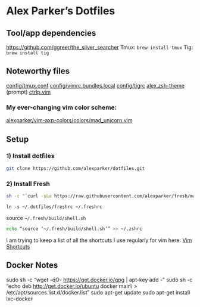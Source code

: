 # Alex Parker’s Dotfiles

## Tool/app dependencies
https://github.com/ggreer/the_silver_searcher
Tmux: `brew install tmux`
Tig: `brew install tig`


## Noteworthy files
[config/tmux.conf](https://github.com/alexparker/dotfiles/blob/master/config/tmux.conf)
[config/vimrc.bundles.local](https://github.com/alexparker/dotfiles/blob/master/config/vimrc.bundles.local)
[config/tigrc](https://github.com/alexparker/dotfiles/blob/master/config/tigrc)
[alex.zsh-theme](https://github.com/alexparker/dotfiles/blob/master/alex.zsh-theme) (prompt)
[ctrlp.vim](https://github.com/alexparker/dotfiles/blob/master/config/vimrc.options.ctrlp)



### My ever-changing vim color scheme:
[alexparker/vim-axp-colors/colors/mad_unicorn.vim](https://github.com/alexparker/vim-axp-colors/blob/master/colors/mad_unicorn.vim)


## Setup

### 1) Install dotfiles

```sh
git clone https://github.com/alexparker/dotfiles.git
```

### 2) Install Fresh

```sh
sh -c "`curl -sLa https://raw.githubusercontent.com/alexparker/fresh/master/install.sh`"
````

`ln -s ~/.dotfiles/freshrc ~/.freshrc`

source `~/.fresh/build/shell.sh`
```sh
echo “source ‘~/.fresh/build/shell.sh’” >> ~/.zshrc
```

I am trying to keep a list of all the shortcuts I use regularly for vim here:
[Vim Shortcuts](vim-shortcuts.md)



## Docker Notes

sudo sh -c “wget -qO- https://get.docker.io/gpg | apt-key add -”
sudo sh -c “echo deb http://get.docker.io/ubuntu docker main\ > /etc/apt/sources.list.d/docker.list”
sudo apt-get update
sudo apt-get install lxc-docker

